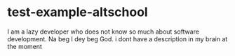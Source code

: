 # test-example-altschool
I am a lazy developer who does not know so much about software development. Na beg I dey beg God.
i dont have a description in my brain at the moment
